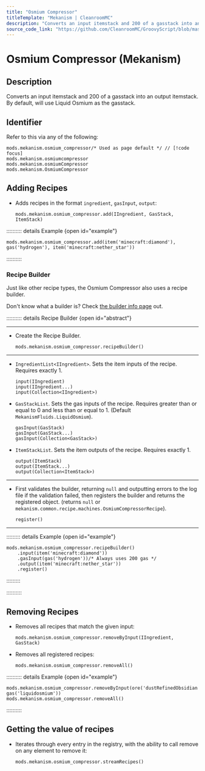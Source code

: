 ```yaml
---
title: "Osmium Compressor"
titleTemplate: "Mekanism | CleanroomMC"
description: "Converts an input itemstack and 200 of a gasstack into an output itemstack. By default, will use Liquid Osmium as the gasstack."
source_code_link: "https://github.com/CleanroomMC/GroovyScript/blob/master/src/main/java/com/cleanroommc/groovyscript/compat/mods/mekanism/OsmiumCompressor.java"
---
```


# Osmium Compressor (Mekanism)

## Description

Converts an input itemstack and 200 of a gasstack into an output itemstack. By default, will use Liquid Osmium as the gasstack.

## Identifier

Refer to this via any of the following:

```groovy:no-line-numbers {1}
mods.mekanism.osmium_compressor/* Used as page default */ // [!code focus]
mods.mekanism.osmiumcompressor
mods.mekanism.osmiumCompressor
mods.mekanism.OsmiumCompressor
```


## Adding Recipes

- Adds recipes in the format `ingredient`, `gasInput`, `output`:

    ```groovy:no-line-numbers
    mods.mekanism.osmium_compressor.add(IIngredient, GasStack, ItemStack)
    ```

:::::::::: details Example {open id="example"}
```groovy:no-line-numbers
mods.mekanism.osmium_compressor.add(item('minecraft:diamond'), gas('hydrogen'), item('minecraft:nether_star'))
```

::::::::::

### Recipe Builder

Just like other recipe types, the Osmium Compressor also uses a recipe builder.

Don't know what a builder is? Check [the builder info page](../../getting_started/builder.md) out.

:::::::::: details Recipe Builder {open id="abstract"}

---

- Create the Recipe Builder.

    ```groovy:no-line-numbers
    mods.mekanism.osmium_compressor.recipeBuilder()
    ```

---

- `IngredientList<IIngredient>`. Sets the item inputs of the recipe. Requires exactly 1.

    ```groovy:no-line-numbers
    input(IIngredient)
    input(IIngredient...)
    input(Collection<IIngredient>)
    ```

- `GasStackList`. Sets the gas inputs of the recipe. Requires greater than or equal to 0 and less than or equal to 1. (Default `MekanismFluids.LiquidOsmium`).

    ```groovy:no-line-numbers
    gasInput(GasStack)
    gasInput(GasStack...)
    gasInput(Collection<GasStack>)
    ```

- `ItemStackList`. Sets the item outputs of the recipe. Requires exactly 1.

    ```groovy:no-line-numbers
    output(ItemStack)
    output(ItemStack...)
    output(Collection<ItemStack>)
    ```

---

- First validates the builder, returning `null` and outputting errors to the log file if the validation failed, then registers the builder and returns the registered object. (returns `null` or `mekanism.common.recipe.machines.OsmiumCompressorRecipe`).

    ```groovy:no-line-numbers
    register()
    ```

---

::::::::: details Example {open id="example"}
```groovy:no-line-numbers
mods.mekanism.osmium_compressor.recipeBuilder()
    .input(item('minecraft:diamond'))
    .gasInput(gas('hydrogen'))/* Always uses 200 gas */
    .output(item('minecraft:nether_star'))
    .register()
```


:::::::::

::::::::::

## Removing Recipes

- Removes all recipes that match the given input:

    ```groovy:no-line-numbers
    mods.mekanism.osmium_compressor.removeByInput(IIngredient, GasStack)
    ```

- Removes all registered recipes:

    ```groovy:no-line-numbers
    mods.mekanism.osmium_compressor.removeAll()
    ```

:::::::::: details Example {open id="example"}
```groovy:no-line-numbers
mods.mekanism.osmium_compressor.removeByInput(ore('dustRefinedObsidian'), gas('liquidosmium'))
mods.mekanism.osmium_compressor.removeAll()
```

::::::::::

## Getting the value of recipes

- Iterates through every entry in the registry, with the ability to call remove on any element to remove it:

    ```groovy:no-line-numbers
    mods.mekanism.osmium_compressor.streamRecipes()
    ```
